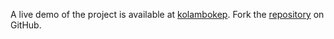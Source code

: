 A live demo of the project is available at [kolambokep](https://kolambokep.pages.dev).
Fork the [repository](https://github.com/untaokeroa) on GitHub.